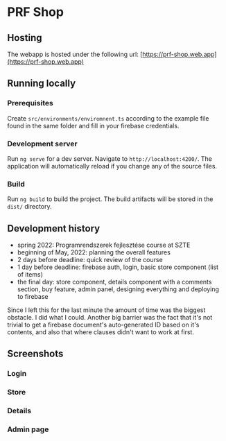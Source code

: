 # PRF Shop

## Hosting

The webapp is hosted under the following url: [https://prf-shop.web.app](https://prf-shop.web.app)

## Running locally

### Prerequisites

Create `src/environments/enviromnent.ts` according to the example file found in the same folder and fill in your firebase credentials.

### Development server

Run `ng serve` for a dev server. Navigate to `http://localhost:4200/`. The application will automatically reload if you change any of the source files.

### Build

Run `ng build` to build the project. The build artifacts will be stored in the `dist/` directory.

## Development history

- spring 2022: Programrendszerek fejlesztése course at SZTE
- beginning of May, 2022: planning the overall features
- 2 days before deadline: quick review of the course
- 1 day before deadline: firebase auth, login, basic store component (list of items)
- the final day: store component, details component with a comments section, buy feature, admin panel, designing everything and deploying to firebase

Since I left this for the last minute the amount of time was the biggest obstacle. I did what I could. Another big barrier was the fact that it's not trivial to get a firebase document's auto-generated ID based on it's contents, and also that where clauses didn't want to work at first.

## Screenshots

### Login

### Store

### Details

### Admin page
